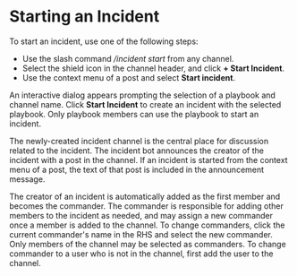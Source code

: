 # Starting an Incident

To start an incident, use one of the following steps:

- Use the slash command */incident start* from any channel.
- Select the shield icon in the channel header, and click **+ Start Incident**.
- Use the context menu of a post and select **Start incident**.

An interactive dialog appears prompting the selection of a playbook and channel name. Click **Start Incident** to create an incident with the selected playbook. Only playbook members can use the playbook to start an incident.

The newly-created incident channel is the central place for discussion related to the incident. The incident bot announces the creator of the incident with a post in the channel. If an incident is started from the context menu of a post, the text of that post is included in the announcement message.

The creator of an incident is automatically added as the first member and becomes the commander. The commander is responsible for adding other members to the incident as needed, and may assign a new commander once a member is added to the channel. To change commanders, click the current commander's name in the RHS and select the new commander. Only members of the channel may be selected as commanders. To change commander to a user who is not in the channel, first add the user to the channel.
